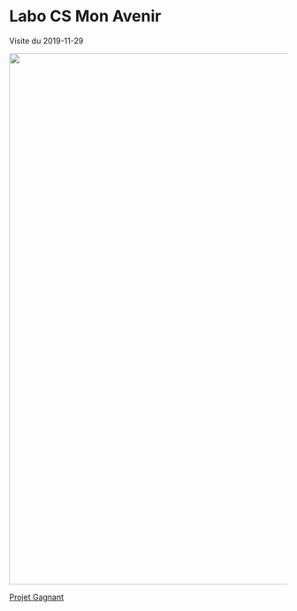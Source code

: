 # Labo CS Mon Avenir

Visite du 2019-11-29

<image src="my-blank-ng/images/MonAvenir-2019.jpg" width="960px" heigth="720px"></image>

[Projet Gagnant](my-blank-ng)


